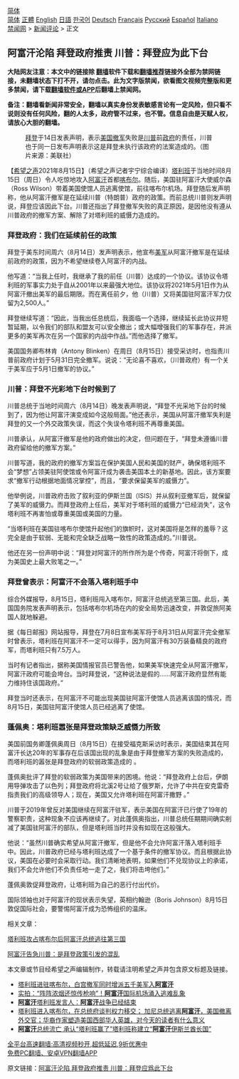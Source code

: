  <!-- 面包屑导航 --> <div class="breadcrumb"><!-- GTranslate: https://gtranslate.io/ -->  <div class="switcher notranslate">  <div class="selected">  <a href="#" onclick="return false;"> 简体</a>  </div>  <div class="option">  <a href="https://www.bannedbook.org" onclick="doGTranslate('zh-CN|zh-CN');jQuery('div.switcher div.selected a').html(jQuery(this).html());return false;" title="简体中文" class="nturl selected"> 简体</a>  <a href="https://www.bannedbook.org/zh-tw/" onclick="doGTranslate('zh-CN|zh-TW');jQuery('div.switcher div.selected a').html(jQuery(this).html());return false;" title="繁體中文" class="nturl"> 正體</a>  <a href="https://www.bannedbook.org/en/" onclick="doGTranslate('zh-CN|en');jQuery('div.switcher div.selected a').html(jQuery(this).html());return false;" title="English" class="nturl"> English</a>  <a href="https://www.bannedbook.org/ja/" onclick="doGTranslate('zh-CN|ja');jQuery('div.switcher div.selected a').html(jQuery(this).html());return false;" title="日本語" class="nturl"> 日語</a>  <a href="https://www.bannedbook.org/ko/" onclick="doGTranslate('zh-CN|ko');jQuery('div.switcher div.selected a').html(jQuery(this).html());return false;" title="한국어" class="nturl"> 한국어</a>  <a href="https://www.bannedbook.org/de/" onclick="doGTranslate('zh-CN|de');jQuery('div.switcher div.selected a').html(jQuery(this).html());return false;" title="Deutsch" class="nturl"> Deutsch</a>  <a href="https://www.bannedbook.org/fr/" onclick="doGTranslate('zh-CN|fr');jQuery('div.switcher div.selected a').html(jQuery(this).html());return false;" title="Français" class="nturl"> Français</a>  <a href="https://www.bannedbook.org/ru/" onclick="doGTranslate('zh-CN|ru');jQuery('div.switcher div.selected a').html(jQuery(this).html());return false;" title="Русский" class="nturl"> Русский</a>  <a href="https://www.bannedbook.org/es/" onclick="doGTranslate('zh-CN|es');jQuery('div.switcher div.selected a').html(jQuery(this).html());return false;" title="Español" class="nturl"> Español</a>  <a href="https://www.bannedbook.org/it/" onclick="doGTranslate('zh-CN|it');jQuery('div.switcher div.selected a').html(jQuery(this).html());return false;" title="Italiano" class="nturl"> Italiano</a>  </div>  </div>      <div class='breadcrumb-sub'><!-- Breadcrumb NavXT 6.3.0 --> <a href="https://www.bannedbook.org/" class="home">禁闻网</a> &gt; <a href="https://www.bannedbook.org/bnews/comments/" class="category">新闻评论</a> &gt; 正文</div></div><h2>阿富汗沦陷 拜登政府推责 川普：拜登应为此下台</h2> <p class="notice"><b>大陆网友注意：本文中的链接除 <a href="https://github.com/bannedbook/fanqiang" >翻墙</a>软件下载和<a href="https://github.com/killgcd/justmysocks/blob/master/README.md">翻墙推荐</a>链接外全部为禁网链接，未翻墙状态下打不开，请勿点击。此为文字版禁闻，欲看图文视频完整版和更多禁闻，请下载<a href="https://github.com/bannedbook/fanqiang">翻墙软件或APP</a>后翻墙上禁闻网。</p><p>备注：翻墙看新闻非常安全，翻墙以真实身份发表敏感言论有一定风险，但只看不说则没有任何风险，翻的人太多，政府管不过来，也不管。信息自由是天赋人权，请放心大胆的翻墙。</b></p>  <div class="entry"> <figure> <p><figcaption><a href="https://www.bannedbook.org/bnews/tag/%e6%8b%9c%e7%99%bb/" class="st_tag internal_tag" rel="tag" title="标签 拜登 下的日志">拜登</a>于14日发表声明，表示<a href="https://www.bannedbook.org/bnews/tag/%e7%be%8e%e5%9b%bd/" class="st_tag internal_tag" rel="tag" title="标签 美国 下的日志">美国</a><a href="https://www.bannedbook.org/bnews/tag/%E6%92%A4%E5%86%9B/" class="st_tag internal_tag" rel="tag" title="标签 撤军 下的日志">撤军</a>失败是<a href="https://www.bannedbook.org/bnews/tag/%e5%b7%9d%e6%99%ae/" class="st_tag internal_tag" rel="tag" title="标签 川普 下的日志">川普</a>前<a href="https://www.bannedbook.org/bnews/tag/%e6%94%bf%e5%ba%9c/" class="st_tag internal_tag" rel="tag" title="标签 政府 下的日志">政府</a>的责任，川普也于同一日发布声明表示这是拜登未执行该政府的法案造成的。（图片来源：美联社）</figcaption></figure> <p>【<span class='wp_keywordlink_affiliate'><a href="https://www.soundofhope.org" title="希望之声" target="_blank">希望之声</a></span>2021年8月15日】（希望之声记者宇宁综合编译）<a href="https://www.bannedbook.org/bnews/tag/%e5%a1%94%e5%88%a9%e7%8f%ad/" class="st_tag internal_tag" rel="tag" title="标签 塔利班 下的日志">塔利班</a>于当地时间8月15日（周日）令人吃惊地攻入<a href="https://www.bannedbook.org/bnews/tag/%e9%98%bf%e5%af%8c%e6%b1%97/" class="st_tag internal_tag" rel="tag" title="标签 阿富汗 下的日志">阿富汗</a>首都<a href="https://www.bannedbook.org/bnews/tag/%E5%96%80%E5%B8%83%E5%B0%94/" class="st_tag internal_tag" rel="tag" title="标签 喀布尔 下的日志">喀布尔</a>。随后，美国驻阿富汗大使威尔森（Ross Wilson）带着美国使馆人员逃离使馆，前往喀布尔机场。拜登随后发声明称，他从阿富汗撤军是在延续川普（特朗普）政府的政策。而前总统川普则发声明说，拜登应该因此下台。川普还指出了拜登撤军失败的真正原因，是因他没有遵从川普政府的撤军方案、解除了对塔利班的威慑力造成的。</p> <h3>拜登政府：我们在延续前任的政策</h3> <p>拜登于美东时间周六（8月14日）发声明表示，他宣布<a href="https://www.bannedbook.org/bnews/tag/%e7%be%8e%e5%86%9b/" class="st_tag internal_tag" rel="tag" title="标签 美军 下的日志">美军</a>从阿富汗撤军是在延续前政府的政策，因为不希望继续卷入阿富汗的内战。</p> <p>他写道：“当我上任时，我继承了我的前任（川普）达成的一个协议。该协议令塔利班的军事实力处于自从2001年以来最强大地位。该协议将2021年5月1日作为从阿富汗撤出美军的最后期限。而在离任前夕，他（川普）又将美国驻阿富汗军力仅留为2,500人。”</p> <p>拜登继续写道：“因此，当我出任总统后，我面临一个选择，继续延长此协议并短暂延期，以令我们的部队和盟友可以安全撤出；或大幅增强我们的军事存在，并派更多的美军再次在另一个国家的内战中作战。”而他选择了撤军。</p> <p>美国国务卿布林肯（Antony Blinken）在周日（8月15日）接受采访时，也指责川普前政府计划于5月31日完全撤军。说说：“无论喜不喜欢，（川普政府）有一个关于美军应于5月1日撤军的协议。”</p> <h3>川普：拜登不光彩地下台时候到了</h3> <p>川普总统于当地时间周六（8月14日）晚发表声明说，“拜登不光采地下台的时候到了，因为他让阿富汗演变成如今这般局面。”他还表示，美国从阿富汗撤军失利是拜登的又一个外交政策失误，而这个失误令塔利班不再尊重美国。</p>  <p>川普承认，从阿富汗撤军是他的政府做出的决定，但问题在于，“拜登未遵循川普政府留给他的撤军方案。”</p> <p>川普写道，我的政府的撤军方案旨在保护美国人民和美国的财产，确保塔利班不会“梦想”占领美驻阿使馆或令阿富汗成为袭击美国本土的新基地。因此，该方案要求“撤军行动根据地面情况掌控”，而且，“要求保留美军的威慑力”。</p> <p>他举例说，川普政府击败了叙利亚的伊斯兰国（ISIS）并从叙利亚撤军后，就保留了美军的威慑力。而拜登政府上任后，美军对于塔利班的威慑力“已经消失”，这令塔利班不再害怕或尊重美国或美国的力量。</p> <p>“当塔利班在美国驻喀布尔使馆升起他们的旗帜时，这对美国将是怎样的羞辱？这完全是由于软弱、无能和完全缺乏战略一致性的政策造成的。”川普说。</p> <p>他还在另一份声明中说：“拜登对阿富汗的所作所为是个传奇，阿富汗将倒下，成为美国史上最大败笔之一。”</p> <h3>拜登曾表示：阿富汗不会落入塔利班手中</h3> <p>综合外媒报导，8月15日，塔利班闯入喀布尔，阿富汗总统逃至第三国。此后，美国国务院发表声明表示，包括喀布尔机场在内的安全局势迅速改变，并敦促旅阿美国人就地躲避。</p>  <p>据《每日邮报》网站报导，拜登在7月8日宣布美军将于8月31日从阿富汗完全撤军时曾表示，塔利班在阿富汗不一定可以得手，因为阿富汗有30万装备精良的政府军，而塔利班只有7.5万人。</p> <p>当时有记者指出，据称美国情报官员已警告他，如果美军快速完全从阿富汗撤军，阿富汗政府可能会垮台。当时拜登说，“这种说法是假的&#8230;&#8230;阿富汗政府显然有能力维持住该国政府。”</p> <p>拜登当时还表示，在阿富汗不可能出现美国驻阿富汗使馆人员逃离该国的情况，而8月15日，美国驻阿富汗使馆人员已经逃离了使馆。 </p> <h3>蓬佩奥：塔利班嚣张是拜登政策缺乏威慑力所致</h3> <p>美国前国务卿蓬佩奥周日（8月15日）在接受福克斯采访时表示，美国结束其在阿富汗长达20年的军事存在后该国出现的乱象是由于拜登撤军方案的失败造成的，而塔利班的嚣张是拜登政府的软弱政策造成的 。</p> <p>蓬佩奥批评了拜登的软弱政策为美国带来的困境。他说：“拜登政府上台后，伊朗用导弹攻击了以色列；拜登政府将北溪2号让给了俄罗斯，允许了中共在安克雷奇指责我们的高级领导人；现在，美国又允许塔利班在阿富汗撒野 。”</p> <p>川普于2019年曾反对美国继续在阿富汗驻军，表示美国在阿富汗已行使了19年的警察职责，这种现象不应该再继续了。对此蓬佩奥指出，川普总统任期期间确实削减了美国驻阿富汗的部队，但是塔利班当时并没有如现在这般强大。</p>  <p>他说：“虽然川普确实希望从阿富汗撤军，但是他不会允许阿富汗落入塔利班手中。因此，川普政府已经与塔利班达成了一个基于条件的撤军协议。而且根据此协议，美国在必要时会采取行动。我们清晰地表明，如果他们不兑现协议上的承诺，我们不会允许他们不负责任地一走了之，我们将击垮他们。”</p> <p>蓬佩奥敦促拜登政府，让塔利班为自己的恶行付出代价。</p> <p>国际领袖也对于阿富汗的现状表示失望，英相约翰逊（Boris Johnson）8月15日敦促国际社会，要警惕阿富汗成为恐怖组织的温床。</p> <p>相关文章：</p> <p><a data-ved="2ahUKEwi9vtPPqLTyAhUXA3IKHfVYDKwQFnoECAMQAQ" href="https://www.soundofhope.org/post/535646?lang=b5" ping="/url?sa=t&amp;source=web&amp;rct=j&amp;url=https://www.soundofhope.org/post/535646%3Flang%3Db5&amp;ved=2ahUKEwi9vtPPqLTyAhUXA3IKHfVYDKwQFnoECAMQAQ">塔利班攻占喀布尔后阿富汗总统逃往第三国</a></p> <p><a data-ved="2ahUKEwi9w9qVqLTyAhVIWX0KHdCwA34QFnoECAIQAQ" href="https://www.soundofhope.org/post/535214?lang=b5" ping="/url?sa=t&amp;source=web&amp;rct=j&amp;url=https://www.soundofhope.org/post/535214%3Flang%3Db5&amp;ved=2ahUKEwi9w9qVqLTyAhVIWX0KHdCwA34QFnoECAIQAQ">阿富汗告急川普：是拜登政策引发的混乱</a></p>  <p>本文章或节目经希望之声编辑制作，转载请注明希望之声并包含原文标题及链接。 </p> <ul class='op-related-articles' title='相关阅读'> <li><a href='https://www.bannedbook.org/bnews/worldnews/usa/20210816/1607007.html' target='_blank'>塔利班进驻喀布尔，白宫撤军同时增派五千美军入<b>阿富汗</b></a></li> <li><a href='https://www.bannedbook.org/bnews/worldnews/20210816/1606999.html' target='_blank'>实拍：“阵阵浓烟还惊传枪响”！<b>阿富汗</b>国际机场涌入逃难乱象</a></li> <li><a href='https://www.bannedbook.org/bnews/baitai/20210816/1606996.html' target='_blank'><b>阿富汗</b>塔利班发言人：<b>阿富汗</b>战争已经结束</a></li> <li><a href='https://www.bannedbook.org/bnews/worldnews/usa/20210816/1606995.html' target='_blank'>塔利班进入喀布尔，在总统府谈判权力移交； 加尼总统逃离<b>阿富汗</b>，美国撤离外交官；华裔作家塑造美国西部华人英雄，对今天的读者有什么意义</a></li> <li><a href='https://www.bannedbook.org/bnews/comments/20210816/1606991.html' target='_blank'><b>阿富汗</b>总统流亡 承认“塔利班赢了”塔利班称建立“<b>阿富汗</b>伊斯兰酋长国”</a></li> </ul> <p class="texttj"> <a href="https://github.com/bannedbook/fanqiang/wiki/V2ray%E6%9C%BA%E5%9C%BA" target="_blank">全平台高速翻墙:高清视频秒开,超低延迟,9折优惠中</a><br/> <a href="https://github.com/bannedbook/fanqiang/wiki/%E7%A6%81%E9%97%BB%E7%BD%91%E5%AE%89%E5%8D%93%E7%BF%BB%E5%A2%99%E6%96%B0%E9%97%BBAPP" target="_blank">免费PC翻墙、安卓VPN翻墙APP</a></p><p>原文链接：<a class="src_link"  href="https://www.soundofhope.org/post/535712" target="_blank">阿富汗沦陷 拜登政府推责 川普：拜登应爲此下台</a></p><a name='sharetosocial'></a>  <div style="margin-bottom:5px;padding-bottom:5px;clear:both"> <div id="archive-pix-1" class="banner-ads"> <!-- AuctionX Display platform tag START --> <div id="26318x728x90x621x_ADSLOT2" clicktrack="%%CLICK_URL_ESC%%"></div> <!-- AuctionX Display platform tag END --> </div> <div id="archive-pix-2" class="banner-ads"> <!-- AuctionX Display platform tag START --> <div id="26315x300x250x621x_ADSLOT2" clicktrack="%%CLICK_URL_ESC%%"></div> <!-- AuctionX Display platform tag END --> </div> </div>  <div id="archive-pix-1" class="banner-ads"> <!-- AuctionX Display platform tag START --> <div id="26318x728x90x621x_ADSLOT3" clicktrack="%%CLICK_URL_ESC%%"></div> <!-- AuctionX Display platform tag END --> </div> </div><!--END ENTRY--> 